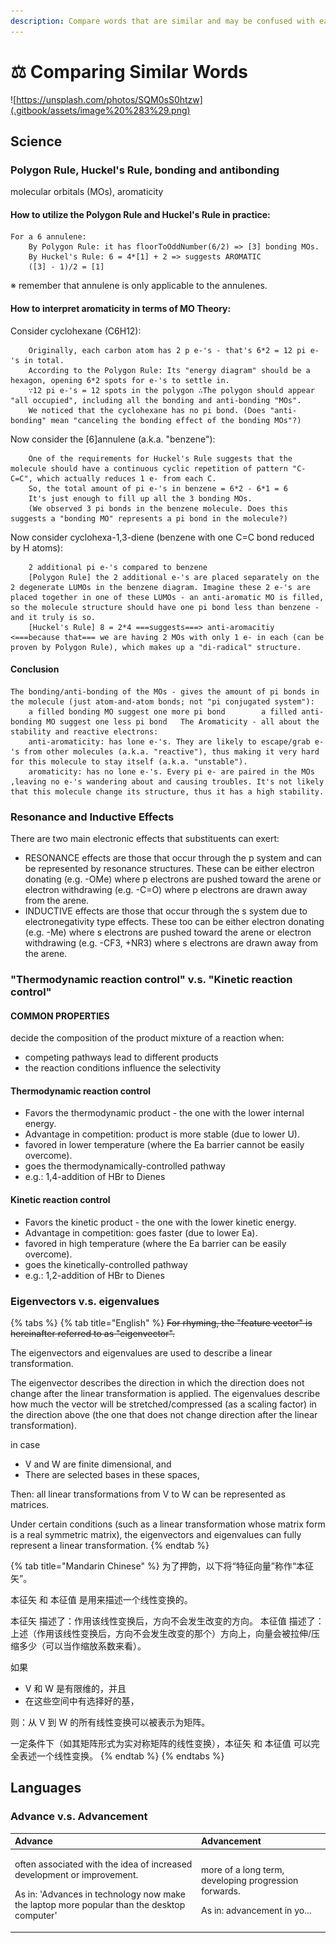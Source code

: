 ```yaml
---
description: Compare words that are similar and may be confused with each other.
---
```


# ⚖️ Comparing Similar Words

![https://unsplash.com/photos/SQM0sS0htzw](.gitbook/assets/image%20%283%29.png)

## Science

### Polygon Rule, Huckel's Rule, bonding and antibonding

molecular orbitals \(MOs\), aromaticity

#### How to utilize the Polygon Rule and Huckel's Rule in practice:

```text
For a 6 annulene:
    By Polygon Rule: it has floorToOddNumber(6/2) => [3] bonding MOs. 
    By Huckel's Rule: 6 = 4*[1] + 2 => suggests AROMATIC
    ([3] - 1)/2 = [1]
```

※ remember that annulene is only applicable to the annulenes.

#### How to interpret aromaticity in terms of MO Theory:

Consider cyclohexane \(C6H12\):

```text
    Originally, each carbon atom has 2 p e-'s - that's 6*2 = 12 pi e-'s in total.
    According to the Polygon Rule: Its "energy diagram" should be a hexagon, opening 6*2 spots for e-'s to settle in.
    ∵12 pi e-'s = 12 spots in the polygon ∴The polygon should appear "all occupied", including all the bonding and anti-bonding "MOs".
    We noticed that the cyclohexane has no pi bond. (Does "anti-bonding" mean "canceling the bonding effect of the bonding MOs"?)
```

Now consider the \[6\]annulene \(a.k.a. "benzene"\):

```text
    One of the requirements for Huckel's Rule suggests that the molecule should have a continuous cyclic repetition of pattern "C-C=C", which actually reduces 1 e- from each C.
    So, the total amount of pi e-'s in benzene = 6*2 - 6*1 = 6
    It's just enough to fill up all the 3 bonding MOs.
    (We observed 3 pi bonds in the benzene molecule. Does this suggests a "bonding MO" represents a pi bond in the molecule?)
```

Now consider cyclohexa-1,3-diene \(benzene with one C=C bond reduced by H atoms\):

```text
    2 additional pi e-'s compared to benzene
    [Polygon Rule] the 2 additional e-'s are placed separately on the 2 degenerate LUMOs in the benzene diagram. Imagine these 2 e-'s are placed together in one of these LUMOs - an anti-aromatic MO is filled, so the molecule structure should have one pi bond less than benzene - and it truly is so.
    [Huckel's Rule] 8 = 2*4 ===suggests===> anti-aromacitiy <===because that=== we are having 2 MOs with only 1 e- in each (can be proven by Polygon Rule), which makes up a "di-radical" structure.
```

#### Conclusion

```text
The bonding/anti-bonding of the MOs - gives the amount of pi bonds in the molecule (just atom-and-atom bonds; not "pi conjugated system"):
    a filled bonding MO suggest one more pi bond        a filled anti-bonding MO suggest one less pi bond   The Aromaticity - all about the stability and reactive electrons: 
    anti-aromaticity: has lone e-'s. They are likely to escape/grab e-'s from other molecules (a.k.a. "reactive"), thus making it very hard for this molecule to stay itself (a.k.a. "unstable").
    aromaticity: has no lone e-'s. Every pi e- are paired in the MOs ,leaving no e-'s wandering about and causing troubles. It's not likely that this molecule change its structure, thus it has a high stability.
```

### Resonance and Inductive Effects

There are two main electronic effects that substituents can exert:

* RESONANCE effects are those that occur through the p system and can be represented by resonance structures. These can be either electron donating \(e.g. -OMe\) where p electrons are pushed toward the arene or electron withdrawing \(e.g. -C=O\) where p electrons are drawn away from the arene.
* INDUCTIVE effects are those that occur through the s system due to electronegativity type effects. These too can be either electron donating \(e.g. -Me\) where s electrons are pushed toward the arene or electron withdrawing \(e.g. -CF3, +NR3\) where s electrons are drawn away from the arene.

### "Thermodynamic reaction control" v.s. "Kinetic reaction control"

#### COMMON PROPERTIES

decide the composition of the product mixture of a reaction when:

* competing pathways lead to different products
* the reaction conditions influence the selectivity

#### Thermodynamic reaction control

* Favors the thermodynamic product - the one with the lower internal energy.
* Advantage in competition: product is more stable \(due to lower U\).
* favored in lower temperature \(where the Ea barrier cannot be easily overcome\).
* goes the thermodynamically-controlled pathway
* e.g.: 1,4-addition of HBr to Dienes

#### Kinetic reaction control

* Favors the kinetic product - the one with the lower kinetic energy.
* Advantage in competition: goes faster \(due to lower Ea\).
* favored in high temperature \(where the Ea barrier can be easily overcome\).
* goes the kinetically-controlled pathway
* e.g.: 1,2-addition of HBr to Dienes

### Eigenvectors v.s. eigenvalues

{% tabs %}
{% tab title="English" %}
~~For rhyming, the "feature vector" is hereinafter referred to as "eigenvector".~~

The eigenvectors and eigenvalues are used to describe a linear transformation.

The eigenvector describes the direction in which the direction does not change after the linear transformation is applied. The eigenvalues describe how much the vector will be stretched/compressed \(as a scaling factor\) in the direction above \(the one that does not change direction after the linear transformation\).

in case 

* V and W are finite dimensional, and
* There are selected bases in these spaces, 

Then: all linear transformations from V to W can be represented as matrices.

Under certain conditions \(such as a linear transformation whose matrix form is a real symmetric matrix\), the eigenvectors and eigenvalues can fully represent a linear transformation.
{% endtab %}

{% tab title="Mandarin Chinese" %}
为了押韵，以下将“特征向量”称作“本征矢”。

本征矢 和 本征值 是用来描述一个线性变换的。

本征矢 描述了：作用该线性变换后，方向不会发生改变的方向。 本征值 描述了：上述（作用该线性变换后，方向不会发生改变的那个）方向上，向量会被拉伸/压缩多少（可以当作缩放系数来看）。

如果 

*  V 和 W 是有限维的，并且 
* 在这些空间中有选择好的基， 

则：从 V 到 W 的所有线性变换可以被表示为矩阵。

一定条件下（如其矩阵形式为实对称矩阵的线性变换），本征矢 和 本征值 可以完全表述一个线性变换。
{% endtab %}
{% endtabs %}

## Languages

### Advance v.s. Advancement

<table>
  <thead>
    <tr>
      <th style="text-align:left">Advance</th>
      <th style="text-align:left">Advancement</th>
    </tr>
  </thead>
  <tbody>
    <tr>
      <td style="text-align:left">
        <p>often associated with the idea of increased development or improvement.</p>
        <p>As in: &apos;Advances in technology now make the laptop more popular than
          the desktop computer&apos;</p>
        <p></p>
      </td>
      <td style="text-align:left">
        <p>more of a long term, developing progression forwards.</p>
        <p>As in: advancement in yo...</p>
      </td>
    </tr>
  </tbody>
</table>